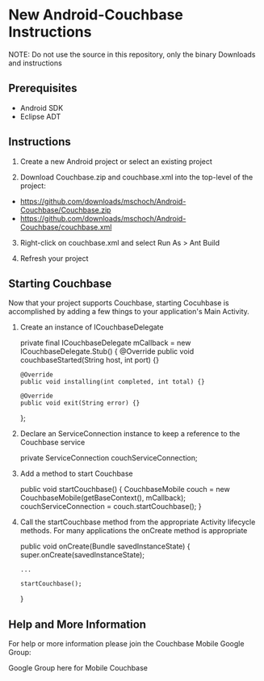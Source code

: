 # New Android-Couchbase Instructions

NOTE: Do not use the source in this repository, only the binary Downloads and instructions

## Prerequisites

- Android SDK
- Eclipse ADT

## Instructions

1.  Create a new Android project or select an existing project

2.  Download Couchbase.zip and couchbase.xml into the top-level of the project:
- https://github.com/downloads/mschoch/Android-Couchbase/Couchbase.zip
- https://github.com/downloads/mschoch/Android-Couchbase/couchbase.xml

3.  Right-click on couchbase.xml and select Run As > Ant Build

4.  Refresh your project

## Starting Couchbase

Now that your project supports Couchbase, starting Cocuhbase is accomplished by adding a few things to your application's Main Activity.

1.  Create an instance of ICouchbaseDelegate
    
    private final ICouchbaseDelegate mCallback = new ICouchbaseDelegate.Stub() {
        @Override
        public void couchbaseStarted(String host, int port) {}
    
        @Override
        public void installing(int completed, int total) {}
    
        @Override
        public void exit(String error) {}
    };

2.  Declare an ServiceConnection instance to keep a reference to the Couchbase service

    
    private ServiceConnection couchServiceConnection;
    

3.  Add a method to start Couchbase

    
      public void startCouchbase() {
        CouchbaseMobile couch = new CouchbaseMobile(getBaseContext(), mCallback);
        couchServiceConnection = couch.startCouchbase();
      }
    

4.  Call the startCouchbase method from the appropriate Activity lifecycle methods.  For many applications the onCreate method is appropriate

    
    public void onCreate(Bundle savedInstanceState) {
        super.onCreate(savedInstanceState);
    
        ...
    
        startCouchbase();
    }
    

## Help and More Information

For help or more information please join the Couchbase Mobile Google Group:

Google Group here for Mobile Couchbase
